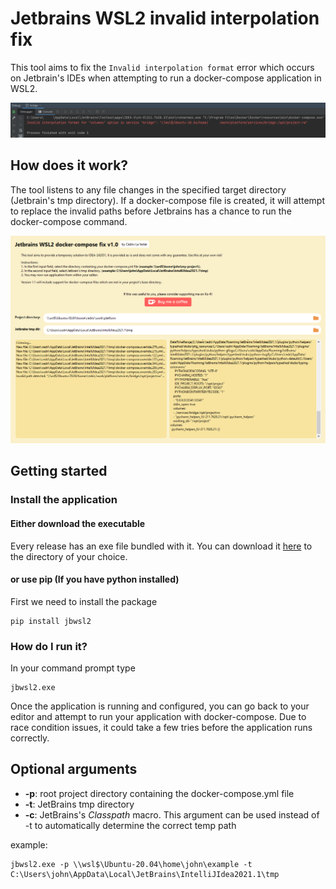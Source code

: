 # Jetbrains WSL2 invalid interpolation fix

This tool aims to fix the `Invalid interpolation format` error which occurs on Jetbrain's IDEs when attempting to run a docker-compose 
application in WSL2.

![interpolate error](docs/error.png)

## How does it work?

The tool listens to any file changes in the specified target directory (Jetbrain's tmp directory). If a docker-compose file is created, it will attempt to replace the invalid paths before Jetbrains has a chance to run the docker-compose command.

![interpolate error](docs/app.png)

## Getting started

### Install the application 
#### Either download the executable

Every release has an exe file bundled with it. You can download it [here](https://github.com/cedriclevarlet/jetbrains.invalid-interpolation/releases/latest/download/jbwsl2.exe) to the directory of your choice.

#### or use pip (If you have python installed)

First we need to install the package
```shell
pip install jbwsl2
```

### How do I run it?

In your command prompt type
```shell
jbwsl2.exe
```

Once the application is running and configured, you can go back to your editor and attempt to run your application with docker-compose.
Due to race condition issues, it could take a few tries before the application runs correctly.

## Optional arguments

- **-p**: root project directory containing the docker-compose.yml file
- **-t**: JetBrains tmp directory
- **-c**: JetBrains's $Classpath$ macro. This argument can be used instead of -t to automatically determine the correct temp path

example:
```shell
jbwsl2.exe -p \\wsl$\Ubuntu-20.04\home\john\example -t C:\Users\john\AppData\Local\JetBrains\IntelliJIdea2021.1\tmp
```


